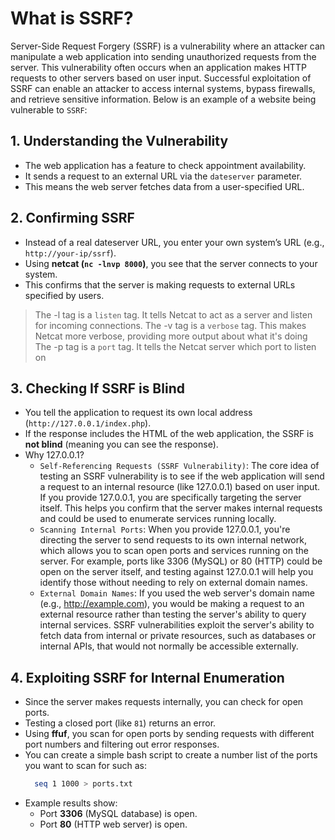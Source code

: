 # What is SSRF? 
Server-Side Request Forgery (SSRF) is a vulnerability where an attacker can manipulate a web application into 
sending unauthorized requests from the server. This vulnerability often occurs when an application makes HTTP 
requests to other servers based on user input. Successful exploitation of SSRF can enable an attacker to access 
internal systems, bypass firewalls, and retrieve sensitive information. Below is an example of a website being 
vulnerable to `SSRF`: 

## **1. Understanding the Vulnerability**
- The web application has a feature to check appointment availability.
- It sends a request to an external URL via the `dateserver` parameter.
- This means the web server fetches data from a user-specified URL.

## **2. Confirming SSRF**
- Instead of a real dateserver URL, you enter your own system’s URL (e.g., `http://your-ip/ssrf`).
- Using **netcat (`nc -lnvp 8000`)**, you see that the server connects to your system.
- This confirms that the server is making requests to external URLs specified by users.

> The -l tag is a `listen` tag. It tells Netcat to act as a server and listen for incoming connections.
> The -v tag is a `verbose` tag. This makes Netcat more verbose, providing more output about what it's doing
> The -p tag is a `port` tag. It tells the Netcat server which port to listen on

## **3. Checking If SSRF is Blind**
- You tell the application to request its own local address (`http://127.0.0.1/index.php`).
- If the response includes the HTML of the web application, the SSRF is **not blind** (meaning you can see the response).
- Why 127.0.0.1?
  - `Self-Referencing Requests (SSRF Vulnerability)`: The core idea of testing an SSRF vulnerability is to see if the   web application will send a request to an internal resource (like 127.0.0.1) based on user input. If you provide 127.0.0.1, you are specifically targeting the server itself. This helps you confirm that the server makes internal requests and could be used to enumerate services running locally.
  - `Scanning Internal Ports`: When you provide 127.0.0.1, you're directing the server to send requests to its own internal network, which allows you to scan open ports and services running on the server. For example, ports like 3306 (MySQL) or 80 (HTTP) could be open on the server itself, and testing against 127.0.0.1 will help you identify those without needing to rely on external domain names.
  - `External Domain Names`: If you used the web server's domain name (e.g., http://example.com), you would be making a request to an external resource rather than testing the server's ability to query internal services. SSRF vulnerabilities exploit the server's ability to fetch data from internal or private resources, such as databases or internal APIs, that would not normally be accessible externally.

## **4. Exploiting SSRF for Internal Enumeration**
- Since the server makes requests internally, you can check for open ports.
- Testing a closed port (like `81`) returns an error.
- Using **ffuf**, you scan for open ports by sending requests with different port numbers and filtering out error responses.
- You can create a simple bash script to create a number list of the ports you want to scan for such as:
  ```bash
    seq 1 1000 > ports.txt
  ```
- Example results show:
  - Port **3306** (MySQL database) is open.
  - Port **80** (HTTP web server) is open.
 

